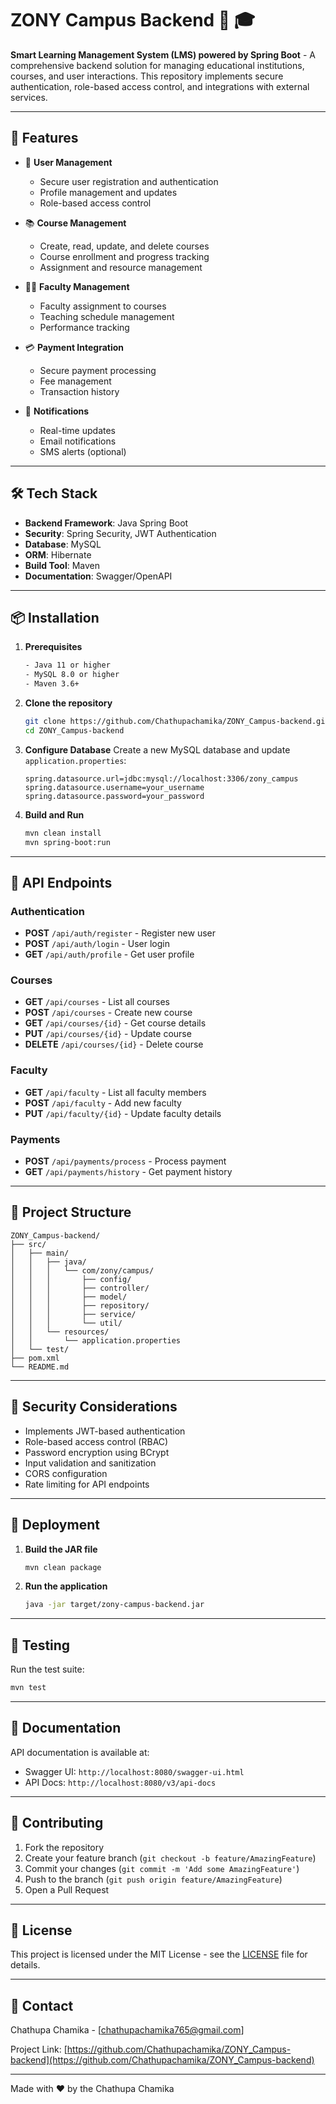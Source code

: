 # ZONY Campus Backend 🚀 🎓

**Smart Learning Management System (LMS) powered by Spring Boot** - A comprehensive backend solution for managing educational institutions, courses, and user interactions. This repository implements secure authentication, role-based access control, and integrations with external services.

---

## 🌟 Features

- 👥 **User Management**
  - Secure user registration and authentication
  - Profile management and updates
  - Role-based access control
  
- 📚 **Course Management**
  - Create, read, update, and delete courses
  - Course enrollment and progress tracking
  - Assignment and resource management
  
- 👨‍🏫 **Faculty Management**
  - Faculty assignment to courses
  - Teaching schedule management
  - Performance tracking
  
- 💳 **Payment Integration**
  - Secure payment processing
  - Fee management
  - Transaction history
  
- 📱 **Notifications**
  - Real-time updates
  - Email notifications
  - SMS alerts (optional)

---

## 🛠️ Tech Stack

- **Backend Framework**: Java Spring Boot
- **Security**: Spring Security, JWT Authentication
- **Database**: MySQL
- **ORM**: Hibernate
- **Build Tool**: Maven
- **Documentation**: Swagger/OpenAPI

---

## 📦 Installation

1. **Prerequisites**
   ```bash
   - Java 11 or higher
   - MySQL 8.0 or higher
   - Maven 3.6+
   ```

2. **Clone the repository**
   ```bash
   git clone https://github.com/Chathupachamika/ZONY_Campus-backend.git
   cd ZONY_Campus-backend
   ```

3. **Configure Database**
   Create a new MySQL database and update `application.properties`:
   ```properties
   spring.datasource.url=jdbc:mysql://localhost:3306/zony_campus
   spring.datasource.username=your_username
   spring.datasource.password=your_password
   ```

4. **Build and Run**
   ```bash
   mvn clean install
   mvn spring-boot:run
   ```

---

## 🚀 API Endpoints

### Authentication
- **POST** `/api/auth/register` - Register new user
- **POST** `/api/auth/login` - User login
- **GET** `/api/auth/profile` - Get user profile

### Courses
- **GET** `/api/courses` - List all courses
- **POST** `/api/courses` - Create new course
- **GET** `/api/courses/{id}` - Get course details
- **PUT** `/api/courses/{id}` - Update course
- **DELETE** `/api/courses/{id}` - Delete course

### Faculty
- **GET** `/api/faculty` - List all faculty members
- **POST** `/api/faculty` - Add new faculty
- **PUT** `/api/faculty/{id}` - Update faculty details

### Payments
- **POST** `/api/payments/process` - Process payment
- **GET** `/api/payments/history` - Get payment history

---

## 📂 Project Structure

```plaintext
ZONY_Campus-backend/
├── src/
│   ├── main/
│   │   ├── java/
│   │   │   └── com/zony/campus/
│   │   │       ├── config/
│   │   │       ├── controller/
│   │   │       ├── model/
│   │   │       ├── repository/
│   │   │       ├── service/
│   │   │       └── util/
│   │   └── resources/
│   │       └── application.properties
│   └── test/
├── pom.xml
└── README.md
```

---

## 🔐 Security Considerations

- Implements JWT-based authentication
- Role-based access control (RBAC)
- Password encryption using BCrypt
- Input validation and sanitization
- CORS configuration
- Rate limiting for API endpoints

---

## 🚀 Deployment

1. **Build the JAR file**
   ```bash
   mvn clean package
   ```

2. **Run the application**
   ```bash
   java -jar target/zony-campus-backend.jar
   ```

---

## 🧪 Testing

Run the test suite:
```bash
mvn test
```

---

## 📖 Documentation

API documentation is available at:
- Swagger UI: `http://localhost:8080/swagger-ui.html`
- API Docs: `http://localhost:8080/v3/api-docs`

---

## 🤝 Contributing

1. Fork the repository
2. Create your feature branch (`git checkout -b feature/AmazingFeature`)
3. Commit your changes (`git commit -m 'Add some AmazingFeature'`)
4. Push to the branch (`git push origin feature/AmazingFeature`)
5. Open a Pull Request

---

## 📜 License

This project is licensed under the MIT License - see the [LICENSE](LICENSE) file for details.

---

## 📧 Contact

Chathupa Chamika - [chathupachamika765@gmail.com]

Project Link: [https://github.com/Chathupachamika/ZONY_Campus-backend](https://github.com/Chathupachamika/ZONY_Campus-backend)

---
Made with ❤️ by the Chathupa Chamika
